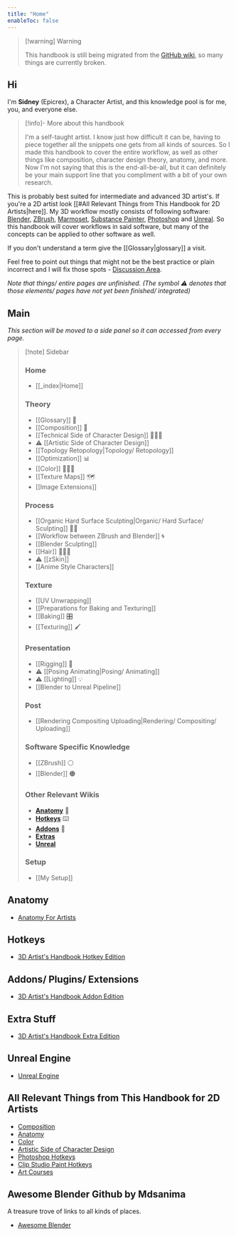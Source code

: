 ```yaml
---
title: "Home"
enableToc: false
---
```


> [!warning] Warning
> 
> This handbook is still being migrated from the [GitHub wiki](https://github.com/Epicrex/3DArtistsHandbook/wiki), so many things are currently broken.

## Hi
I'm **Sidney** (Epicrex), a Character Artist, and this knowledge pool is for me, you, and everyone else.

> [!info]- More about this handbook
>
> I'm a self-taught artist. I know just how difficult it can be, having to piece together all the snippets one gets from all kinds of sources. So I made this handbook to cover the entire workflow, as well as other things like composition, character design theory, anatomy, and more. Now I'm not saying that this is the end-all-be-all, but it can definitely be your main support line that you compliment with a bit of your own research.



This is probably best suited for intermediate and advanced 3D artist's. If you're a 2D artist look [[#All Relevant Things from This Handbook for 2D Artists|here]]. My 3D workflow mostly consists of following software: [Blender](https://www.blender.org/features/), [ZBrush](https://pixologic.com/), [Marmoset](https://marmoset.co/toolbag/), [Substance Painter](https://www.adobe.com/products/substance3d-painter.html), [Photoshop](https://www.adobe.com/products/photoshop.html) and [Unreal](https://www.unrealengine.com/en-US/features). So this handbook will cover workflows in said software, but many of the concepts can be applied to other software as well.

If you don't understand a term give the [[Glossary|glossary]] a visit.

Feel free to point out things that might not be the best practice or plain incorrect and I will fix those spots - [Discussion Area](https://github.com/Epicrex/3DArtistsHandbook/discussions/1).

_Note that things/ entire pages are unfinished. (The symbol ⚠ denotes that those elements/ pages have not yet been finished/ integrated)_

## Main
_This section will be moved to a side panel so it can accessed from every page._

> [!note] Sidebar
> 
> ### Home
> - [[_index|Home]]
>   
>  ### Theory
>  - [[Glossary]] 📄
>  - [[Composition]] 🌆
>  - [[Technical Side of Character Design]] 👩🏽‍💻
>  - ⚠ [[Artistic Side of Character Design]]
>  - [[Topology Retopology|Topology/ Retopology]]
>  - [[Optimization]] 📊
>  - [[Color]] 🎨🏳️‍🌈
>  - [[Texture Maps]] 🗺️
>  - [[Image Extensions]]
> 
> ### Process
> - [[Organic Hard Surface Sculpting|Organic/ Hard Surface/ Sculpting]] 🧊🗿
> - [[Workflow between ZBrush and Blender]] 🌀
> - [[Blender Sculpting]]
> - [[Hair]] 💇🏼‍♀️
> - ⚠ [[zSkin]]
> - [[Anime Style Characters]]
> 
> ### Texture
> - [[UV Unwrapping]]
> - [[Preparations for Baking and Texturing]]
> - [[Baking]] 🎛️
> - [[Texturing]] 🖌️
> 
> ### Presentation
> - [[Rigging]] 🦴
> - ⚠ [[Posing Animating|Posing/ Animating]]
> - ⚠ [[Lighting]] 💡
> - [[Blender to Unreal Pipeline]]
> 
> ### Post
> - [[Rendering Compositing Uploading|Rendering/ Compositing/ Uploading]]
> 
> ### Software Specific Knowledge
> - [[ZBrush]] ⚪
> - [[Blender]] 🟠
> 
> ### Other Relevant Wikis
> - [**Anatomy**](https://github.com/Epicrex/AnatomyForArtists/wiki) 💪
> - [**Hotkeys**](https://github.com/Epicrex/3DArtistsHandbookHotkeyEdition/wiki) ⌨️
> - [**Addons**](https://github.com/Epicrex/3DArtistsHandbookAddonEdition/wiki) 🔮
> - [**Extras**](https://github.com/Epicrex/3DArtistsHandbookExtraEdition/wiki)
> - [**Unreal**](https://github.com/Epicrex/UnrealEngine/wiki)
> 
> ### Setup
> - [[My Setup]]

## Anatomy
- [Anatomy For Artists](https://github.com/Epicrex/AnatomyForArtists/wiki)

## Hotkeys
- [3D Artist's Handbook Hotkey Edition](https://github.com/Epicrex/3DArtistsHandbookHotkeyEdition/wiki)

## Addons/ Plugins/ Extensions
- [3D Artist's Handbook Addon Edition](https://github.com/Epicrex/3DArtistsHandbookAddonEdition/wiki)

## Extra Stuff
- [3D Artist's Handbook Extra Edition](https://github.com/Epicrex/3DArtistsHandbookExtraEdition/wiki)

## Unreal Engine
- [Unreal Engine](https://github.com/Epicrex/UnrealEngine/wiki)

## All Relevant Things from This Handbook for 2D Artists
- [Composition](https://github.com/Epicrex/3DArtistsHandbook/wiki/Composition)
- [Anatomy](https://github.com/Epicrex/AnatomyForArtists/wiki)
- [Color](https://github.com/Epicrex/3DArtistsHandbook/wiki/Color)
- [Artistic Side of Character Design](https://github.com/Epicrex/3DArtistsHandbook/wiki/Artistic-Side-of-Character-Design)
- [Photoshop Hotkeys](https://github.com/Epicrex/3DArtistsHandbookHotkeyEdition/wiki/Photoshop-Hotkeys)
- [Clip Studio Paint Hotkeys](https://github.com/Epicrex/3DArtistsHandbookHotkeyEdition/wiki/Clip-Studio-Paint-Hotekys)
- [Art Courses](https://github.com/Epicrex/3DArtistsHandbookExtraEdition/wiki/Art-Courses)

## Awesome Blender Github by Mdsanima
A treasure trove of links to all kinds of places.
- [Awesome Blender](https://github.com/agmmnn/awesome-blender)

